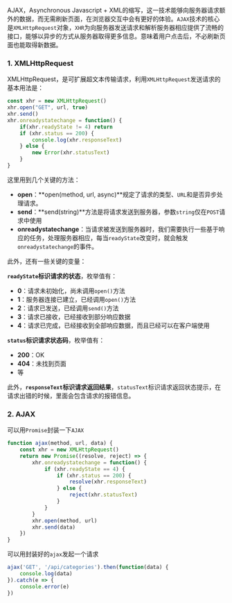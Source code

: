 <!-- ---
title: JS基础系列之封装Ajax请求
date: 2022-10-27
tags: JS基础系列
set: BaseJS
--- -->

AJAX，Asynchronous Javascript + XML的缩写，这一技术能够向服务器请求额外的数据，而无需刷新页面，在浏览器交互中会有更好的体验。`AJAX`技术的核心是`XMLHttpRequest`对象，`XHR`为向服务器发送请求和解析服务器相应提供了流畅的接口，能够以异步的方式从服务器取得更多信息。意味着用户点击后，不必刷新页面也能取得新数据。

### 1. XMLHttpRequest

XMLHttpRequest，是可扩展超文本传输请求，利用`XMLHttpRequest`发送请求的基本用法是：

```javascript
const xhr = new XMLHttpRequest()
xhr.open("GET", url, true)
xhr.send()
xhr.onreadystatechange = function() {
    if(xhr.readyState != 4) return 
    if (xhr.status == 200) {
        console.log(xhr.responseText)
    } else {
        new Error(xhr.statusText)
    }
}
```

这里用到几个关键的方法：

* **open**：**open(method, url, async)**规定了请求的类型、`URL`和是否异步处理请求。
* **send**：**send(string)**方法是将请求发送到服务器，参数`string`仅在`POST`请求中使用
* **onreadystatechange**：当请求被发送到服务器时，我们需要执行一些基于响应的任务，处理服务器相应，每当`readyState`改变时，就会触发`onreadystatechange`的事件。

此外，还有一些关键的变量：

**`readyState`标识请求的状态**，枚举值有：
* **0**：请求未初始化，尚未调用`open()`方法
* **1**：服务器连接已建立，已经调用`open()`方法
* **2**：请求已发送，已经调用`send()`方法
* **3**：请求已接收，已经接收到部分响应数据
* **4**：请求已完成，已经接收到全部响应数据，而且已经可以在客户端使用

**`status`标识请求状态码**，枚举值有：
* **200**：OK
* **404**：未找到页面
* 等

此外，**`responseText`标识请求返回结果**，`statusText`标识请求返回状态提示，在请求出错的时候，里面会包含请求的报错信息。

### 2. AJAX

可以用`Promise`封装一下`AJAX`

```javascript
function ajax(method, url, data) {
    const xhr = new XMLHttpRequest()
    return new Promise((resolve, reject) => {
        xhr.onreadystatechange = function() {
            if (xhr.readyState == 4) {
                if (xhr.status == 200) {
                    resolve(xhr.responseText)
                } else {
                    reject(xhr.statusText)
                }
            }
        }
        xhr.open(method, url)
        xhr.send(data)
    })
}
```

可以用封装好的`ajax`发起一个请求

```javascript
ajax('GET', '/api/categories').then(function(data) {
    console.log(data)
}).catch(e => {
    console.error(e)
})
```